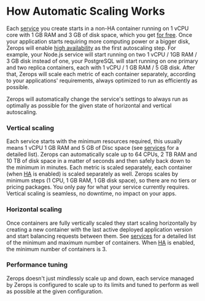 # How Automatic Scaling Works

Each [service](/documentation/overview/projects-and-services-structure.html#service) you create starts in a non-HA container running on 1 vCPU core with 1 GB RAM and 3 GB of disk space, which you get [for free](/documentation/overview/pricing.html#free-tier-unlimited-projects-and-team-members). Once your application starts requiring more computing power or a bigger disk, Zerops will enable [high availability](/documentation/ha/why-should-i-want-high-availability.html) as the first autoscaling step. For example, your Node.js service will start running on two 1 vCPU / 1GB RAM / 3 GB disk instead of one, your PostgreSQL will start running on one primary and two replica containers, each with 1 vCPU / 1 GB RAM / 5 GB disk. After that, Zerops will scale each metric of each container separately, according to your applications' requirements, always optimized to run as efficiently as possible.

Zerops will automatically change the service's settings to always run as optimally as possible for the given state of horizontal and vertical autoscaling.

### Vertical scaling

Each service starts with the minimum resources required, this usually means 1 vCPU 1 GB RAM and 5 GB of Disc space (see [services](/documentation/service/runtimes.html) for a detailed list). Zerops can automatically scale up to 64 CPUs, 2 TB RAM and 10 TB of disk space in a matter of seconds and then safely back down to the minimum in minutes. Each metric is scaled separately, each container (when [HA](/ha/why-should-i-want-high-availability.html) is enabled) is scaled separately as well. Zerops scales by minimum steps (1 CPU, 1 GB RAM, 1 GB disk space), so there are no tiers or pricing packages. You only pay for what your service currently requires. Vertical scaling is seamless, no downtime, no impact on your apps.

### Horizontal scaling

Once containers are fully vertically scaled they start scaling horizontally by creating a new container with the last active deployed application version and start balancing requests between them. See [services](/documentation/service/runtimes.html) for a detailed list of the minimum and maximum number of containers. When [HA](/documentation/ha/why-should-i-want-high-availability.html) is enabled, the minimum number of containers is 3.


### Performance tuning

Zerops doesn't just mindlessly scale up and down, each service managed by Zerops is configured to scale up to its limits and tuned to perform as well as possible at the given configuration.
      

